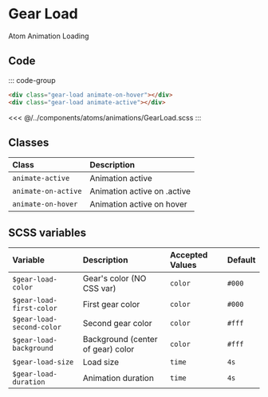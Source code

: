 # Gear Load
<Badge type="tip">Atom</Badge> <Badge type="info">Animation</Badge> <Badge type="info">Loading</Badge>

## Code

<div class="dev-section">
    <div class="gear-load animate-on-hover"></div>
    <div class="gear-load animate-active"></div>
</div>

::: code-group
``` html
<div class="gear-load animate-on-hover"></div>
<div class="gear-load animate-active"></div>
```
<<< @/../components/atoms/animations/GearLoad.scss
:::

## Classes

| Class                   | Description                    |
|:------------------------|:-------------------------------|
| `animate-active`        | Animation active               |
| `animate-on-active`     | Animation active on .active    |
| `animate-on-hover`      | Animation active on hover      |


## SCSS variables

| Variable                   | Description                       | Accepted Values | Default |
|:---------------------------|:----------------------------------|:----------------|:--------|
| `$gear-load-color`         | Gear's color (NO CSS var)         | `color`         | `#000`  |
| `$gear-load-first-color`   | First gear color                  | `color`         | `#000`  |
| `$gear-load-second-color`  | Second gear color                 | `color`         | `#fff`  |
| `$gear-load-background`    | Background (center of gear) color | `color`         | `#fff`  |
| `$gear-load-size`          | Load size                         | `time`          | `4s`    |
| `$gear-load-duration`      | Animation duration                | `time`          | `4s`    |


<style lang="scss">
@use "docs/theme.scss" as theme;
@use "components/atoms/animations/GearLoad.scss" as * with (
    $gear-load-first-color: theme.$primary-color,
    $gear-load-second-color: theme.$secondary-color,
    $gear-load-background: theme.$background-color
);
</style>